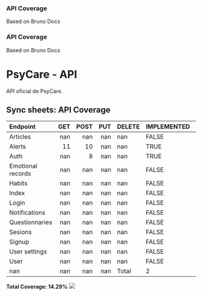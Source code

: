 ### API Coverage
Based on Bruno Docs

### API Coverage
Based on Bruno Docs

# PsyCare - API

API oficial de PsyCare.


## Sync sheets: API Coverage
<!-- START_TABLE -->
| Endpoint          |   GET |   POST |   PUT | DELETE   | IMPLEMENTED   |   PASSING |
|:------------------|------:|-------:|------:|:---------|:--------------|----------:|
| Articles          |   nan |    nan |   nan | nan      | FALSE         |         0 |
| Alerts            |    11 |     10 |   nan | nan      | TRUE          |        21 |
| Auth              |   nan |      8 |   nan | nan      | TRUE          |         8 |
| Emotional records |   nan |    nan |   nan | nan      | FALSE         |         0 |
| Habits            |   nan |    nan |   nan | nan      | FALSE         |         0 |
| Index             |   nan |    nan |   nan | nan      | FALSE         |         0 |
| Login             |   nan |    nan |   nan | nan      | FALSE         |         0 |
| Notifications     |   nan |    nan |   nan | nan      | FALSE         |         0 |
| Questionnaries    |   nan |    nan |   nan | nan      | FALSE         |         0 |
| Sesions           |   nan |    nan |   nan | nan      | FALSE         |         0 |
| Signup            |   nan |    nan |   nan | nan      | FALSE         |         0 |
| User settings     |   nan |    nan |   nan | nan      | FALSE         |         0 |
| User              |   nan |    nan |   nan | nan      | FALSE         |         0 |
| nan               |   nan |    nan |   nan | Total    | 2             |        29 |

**Total Coverage: 14.29%**
![](https://geps.dev/progress/14)

<!-- END_TABLE -->
